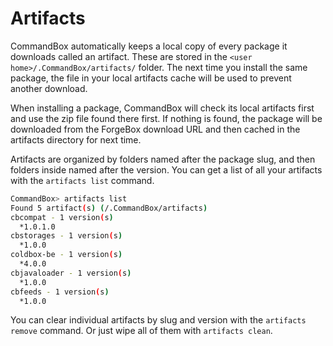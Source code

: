 # Artifacts

CommandBox automatically keeps a local copy of every package it downloads called an artifact. These are stored in the `<user home>/.CommandBox/artifacts/` folder. The next time you install the same package, the file in your local artifacts cache will be used to prevent another download.

When installing a package, CommandBox will check its local artifacts first and use the zip file found there first.  If nothing is found, the package will be downloaded from the ForgeBox download URL and then cached in the artifacts directory for next time.  

Artifacts are organized by folders named after the package slug, and then folders inside named after the version.  You can get a list of all your artifacts with the `artifacts list` command.

```bash
CommandBox> artifacts list
Found 5 artifact(s) (/.CommandBox/artifacts)
cbcompat - 1 version(s)
  *1.0.1.0
cbstorages - 1 version(s)
  *1.0.0
coldbox-be - 1 version(s)
  *4.0.0
cbjavaloader - 1 version(s)
  *1.0.0
cbfeeds - 1 version(s)
  *1.0.0
```

You can clear individual artifacts by slug and version with the `artifacts remove` command.  Or just wipe all of them with `artifacts clean`.